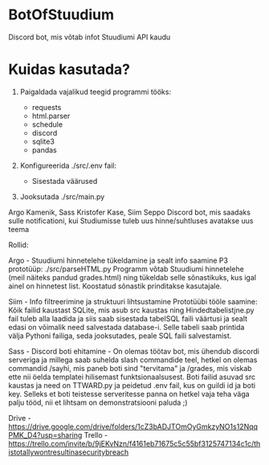 # BotOfStuudium
Discord bot, mis võtab infot Stuudiumi API kaudu

# Kuidas kasutada?

1. Paigaldada vajalikud teegid programmi tööks:
    - requests
    - html.parser
    - schedule
    - discord
    - sqlite3
    - pandas
2. Konfigureerida ./src/.env fail:
    - Sisestada väärused

3. Jooksutada ./src/main.py


Argo Kamenik, Sass Kristofer Kase, Siim Seppo
Discord bot, mis saadaks sulle notificationi, kui Studiumisse tuleb uus hinne/suhtluses avatakse uus teema

Rollid: 

Argo - Stuudiumi hinnetelehe tükeldamine ja sealt info saamine
P3 prototüüp: ./src/parseHTML.py
Programm võtab Stuudiumi hinnetelehe (meil näiteks pandud grades.html) ning tükeldab selle sõnastikuks, kus igal ainel on hinnetest list.
Koostatud sõnastik prinditakse kasutajale.



Siim - Info filtreerimine ja struktuuri lihtsustamine
Prototüübi tööle saamine: Kõik failid kaustast SQLite, mis asub src kaustas ning Hindedtabelistjne.py fail tuleb alla laadida ja siis saab sisestada tabelSQL faili väärtusi ja sealt edasi on võimalik need salvestada database-i. Selle tabeli saab printida välja Pythoni failiga, seda jooksutades, peale SQL faili salvestamist.

Sass - Discord boti ehitamine - On olemas töötav bot, mis ühendub discordi serveriga ja millega saab suhelda slash commandide teel, hetkel on olemas commandid /sayhi, mis paneb boti sind "tervitama" ja /grades, mis viskab ette nii öelda templatei hilisemast funktsionaalsusest. Boti failid asuvad src kaustas ja need on TTWARD.py ja peidetud .env fail, kus on guildi id ja boti key. Selleks et boti teistesse serveritesse panna on hetkel vaja teha väga palju tööd, nii et lihtsam on demonstratsiooni paluda ;)




Drive - https://drive.google.com/drive/folders/1cZ3bADJTOmOyGmkzyNO1s12NqqPMK_D4?usp=sharing
Trello - https://trello.com/invite/b/9jEKvNzn/f4161eb71675c5c55bf3125747134c1c/thistotallywontresultinasecuritybreach
